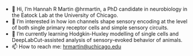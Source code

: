 - 👋 Hi, I’m Hannah R Martin @hrmartin, a PhD candidate in neurobiology in the Eatock Lab at the University of Chicago.
- 👀 I’m interested in how ion channels shape sensory encoding at the level of both single primary receptor cells and simple sensory circuits.
- 🌱 I’m currently learning Hodgkin-Huxley modelling of single cells and DeepLabCut-assisted analysis of sensory-evoked behavior of animals.
- 📫 How to reach me: hrmartin@uchicago.edu

<!---
hrmartin/hrmartin is a ✨ special ✨ repository because its `README.md` (this file) appears on your GitHub profile.
You can click the Preview link to take a look at your changes.
--->
